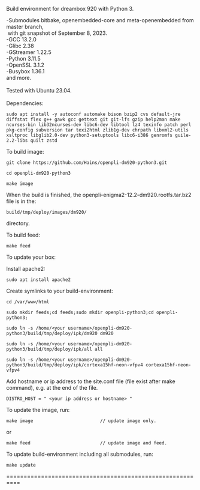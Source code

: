Build environment for dreambox 920 with Python 3.<br>

-Submodules bitbake, openembedded-core and meta-openembedded from master branch,<br>
&nbsp;with git snapshot of September 8, 2023.<br>
-GCC 13.2.0<br>
-Glibc 2.38<br>
-GStreamer 1.22.5<br>
-Python 3.11.5<br>
-OpenSSL 3.1.2<br>
-Busybox 1.36.1<br>
and more.<br>
<br>
Tested with Ubuntu 23.04.
<br>
<br>
Dependencies:
```
sudo apt install -y autoconf automake bison bzip2 cvs default-jre diffstat flex g++ gawk gcc gettext git git-lfs gzip help2man make ncurses-bin lib32ncurses-dev libc6-dev libtool lz4 texinfo patch perl pkg-config subversion tar texi2html zlib1g-dev chrpath libxml2-utils xsltproc libglib2.0-dev python3-setuptools libc6-i386 genromfs guile-2.2-libs quilt zstd
```
To build image:
```
git clone https://github.com/Hains/openpli-dm920-python3.git

cd openpli-dm920-python3

make image
```
When the build is finished, the openpli-enigma2-12.2-dm920.rootfs.tar.bz2 file is in the:
```
build/tmp/deploy/images/dm920/
```
directory.

To build feed:
```
make feed
```

To update your box:

Install apache2:
```
sudo apt install apache2
```
Create symlinks to your build-environment:
```
cd /var/www/html

sudo mkdir feeds;cd feeds;sudo mkdir openpli-python3;cd openpli-python3;

sudo ln -s /home/<your username>/openpli-dm920-python3/build/tmp/deploy/ipk/dm920 dm920 

sudo ln -s /home/<your username>/openpli-dm920-python3/build/tmp/deploy/ipk/all all

sudo ln -s /home/<your username>/openpli-dm920-python3/build/tmp/deploy/ipk/cortexa15hf-neon-vfpv4 cortexa15hf-neon-vfpv4
```
Add hostname or ip address to the site.conf file (file exist after make command), e.g. at the end of the file.
```
DISTRO_HOST = " <your ip address or hostname> "
```
To update the image, run:
```
make image                         // update image only.
```
or  
```
make feed                          // update image and feed.
```

To update build-environment including all submodules, run:
```
make update
```

==========================================================
